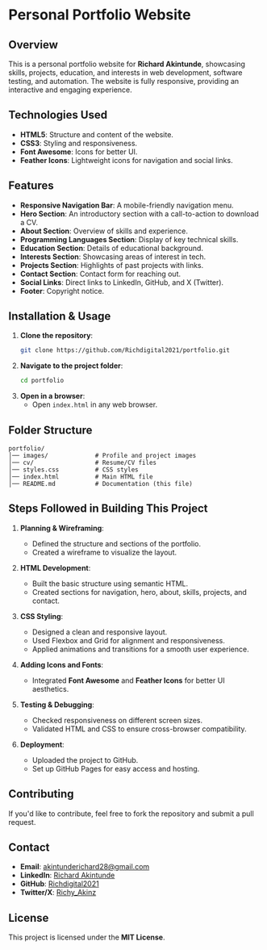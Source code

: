 # Personal Portfolio Website

## Overview

This is a personal portfolio website for **Richard Akintunde**, showcasing skills, projects, education, and interests in web development, software testing, and automation. The website is fully responsive, providing an interactive and engaging experience.

## Technologies Used

- **HTML5**: Structure and content of the website.
- **CSS3**: Styling and responsiveness.
- **Font Awesome**: Icons for better UI.
- **Feather Icons**: Lightweight icons for navigation and social links.

## Features

- **Responsive Navigation Bar**: A mobile-friendly navigation menu.
- **Hero Section**: An introductory section with a call-to-action to download a CV.
- **About Section**: Overview of skills and experience.
- **Programming Languages Section**: Display of key technical skills.
- **Education Section**: Details of educational background.
- **Interests Section**: Showcasing areas of interest in tech.
- **Projects Section**: Highlights of past projects with links.
- **Contact Section**: Contact form for reaching out.
- **Social Links**: Direct links to LinkedIn, GitHub, and X (Twitter).
- **Footer**: Copyright notice.

## Installation & Usage

1. **Clone the repository**:
   ```sh
   git clone https://github.com/Richdigital2021/portfolio.git
   ```
2. **Navigate to the project folder**:
   ```sh
   cd portfolio
   ```
3. **Open in a browser**:
   - Open `index.html` in any web browser.

## Folder Structure

```
portfolio/
│── images/             # Profile and project images
│── cv/                 # Resume/CV files
│── styles.css          # CSS styles
│── index.html          # Main HTML file
│── README.md           # Documentation (this file)
```

## Steps Followed in Building This Project

1. **Planning & Wireframing**:

   - Defined the structure and sections of the portfolio.
   - Created a wireframe to visualize the layout.

2. **HTML Development**:

   - Built the basic structure using semantic HTML.
   - Created sections for navigation, hero, about, skills, projects, and contact.

3. **CSS Styling**:

   - Designed a clean and responsive layout.
   - Used Flexbox and Grid for alignment and responsiveness.
   - Applied animations and transitions for a smooth user experience.

4. **Adding Icons and Fonts**:

   - Integrated **Font Awesome** and **Feather Icons** for better UI aesthetics.

5. **Testing & Debugging**:

   - Checked responsiveness on different screen sizes.
   - Validated HTML and CSS to ensure cross-browser compatibility.

6. **Deployment**:
   - Uploaded the project to GitHub.
   - Set up GitHub Pages for easy access and hosting.

## Contributing

If you'd like to contribute, feel free to fork the repository and submit a pull request.

## Contact

- **Email**: akintunderichard28@gmail.com
- **LinkedIn**: [Richard Akintunde](https://www.linkedin.com/in/richard-akintunde/)
- **GitHub**: [Richdigital2021](https://github.com/Richdigital2021)
- **Twitter/X**: [Richy_Akinz](https://x.com/Richy_Akinz)

## License

This project is licensed under the **MIT License**.
